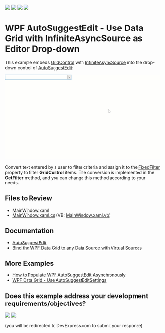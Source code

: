<!-- default badges list -->
![](https://img.shields.io/endpoint?url=https://codecentral.devexpress.com/api/v1/VersionRange/189013940/24.2.1%2B)
[![](https://img.shields.io/badge/Open_in_DevExpress_Support_Center-FF7200?style=flat-square&logo=DevExpress&logoColor=white)](https://supportcenter.devexpress.com/ticket/details/T828690)
[![](https://img.shields.io/badge/📖_How_to_use_DevExpress_Examples-e9f6fc?style=flat-square)](https://docs.devexpress.com/GeneralInformation/403183)
[![](https://img.shields.io/badge/💬_Leave_Feedback-feecdd?style=flat-square)](#does-this-example-address-your-development-requirementsobjectives)
<!-- default badges end -->

# WPF AutoSuggestEdit - Use Data Grid with InfiniteAsyncSource as Editor Drop-down

This example embeds [GridControl](https://docs.devexpress.com/WPF/DevExpress.Xpf.Grid.GridControl) with [InfiniteAsyncSource](https://docs.devexpress.com/WPF/10803/controls-and-libraries/data-grid/binding-to-data/binding-to-any-data-source-with-virtual-sources) into the drop-down control of [AutoSuggestEdit](https://docs.devexpress.com/WPF/DevExpress.Xpf.Editors.AutoSuggestEdit):

![AutoSuggestEdit InfiniteAsyncSource](./i/AutoSuggestEdit_InfiniteAsyncSource.gif)

Convert text entered by a user to filter criteria and assign it to the [FixedFilter](https://docs.devexpress.com/WPF/DevExpress.Xpf.Grid.DataControlBase.FixedFilter) property to filter **GridControl** items. The conversion is implemented in the **GetFilter** method, and you can change this method according to your needs.

## Files to Review

* [MainWindow.xaml](./CS/MainWindow.xaml)
* [MainWindow.xaml.cs](./CS/MainWindow.xaml.cs) (VB: [MainWindow.xaml.vb](./VB/MainWindow.xaml.vb))

## Documentation

* [AutoSuggestEdit](https://docs.devexpress.com/WPF/DevExpress.Xpf.Editors.AutoSuggestEdit)
* [Bind the WPF Data Grid to any Data Source with Virtual Sources](https://docs.devexpress.com/WPF/10803/controls-and-libraries/data-grid/bind-to-data/bind-to-any-data-source-with-virtual-sources)

## More Examples

* [How to Populate WPF AutoSuggestEdit Asynchronously](https://github.com/DevExpress-Examples/out-of-maintenance-How-to-populate-AutoSuggestEdit-asynchronously)
* [WPF Data Grid - Use AutoSuggestEditSettings](https://github.com/DevExpress-Examples/wpf-data-grid-use-autosuggesteditsettings)
<!-- feedback -->
## Does this example address your development requirements/objectives?

[<img src="https://www.devexpress.com/support/examples/i/yes-button.svg"/>](https://www.devexpress.com/support/examples/survey.xml?utm_source=github&utm_campaign=wpf-autosuggestedit-use-grid-with-infiniteasyncsource-as-drop-down&~~~was_helpful=yes) [<img src="https://www.devexpress.com/support/examples/i/no-button.svg"/>](https://www.devexpress.com/support/examples/survey.xml?utm_source=github&utm_campaign=wpf-autosuggestedit-use-grid-with-infiniteasyncsource-as-drop-down&~~~was_helpful=no)

(you will be redirected to DevExpress.com to submit your response)
<!-- feedback end -->
